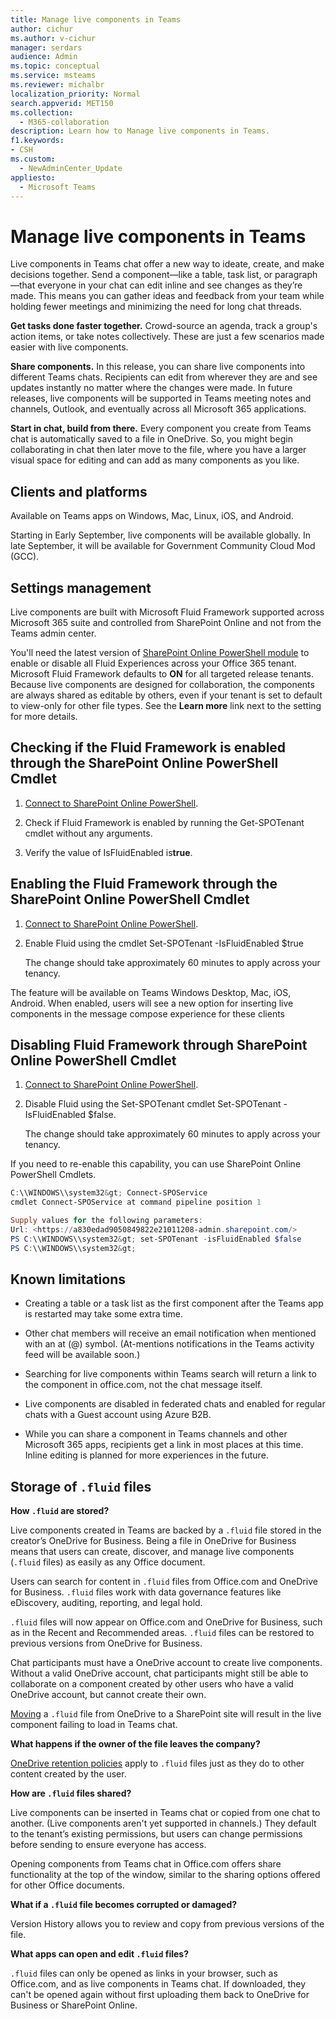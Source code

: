 ```yaml
---
title: Manage live components in Teams
author: cichur
ms.author: v-cichur
manager: serdars
audience: Admin
ms.topic: conceptual
ms.service: msteams
ms.reviewer: michalbr
localization_priority: Normal
search.appverid: MET150
ms.collection: 
  - M365-collaboration
description: Learn how to Manage live components in Teams.
f1.keywords:
- CSH
ms.custom: 
  - NewAdminCenter_Update
appliesto: 
  - Microsoft Teams
---
```


# Manage live components in Teams

Live components in Teams chat offer a new way to ideate, create, and make decisions together. Send a component—like a table, task list, or paragraph—that everyone in your chat can edit inline and see changes as they’re made. This means you can gather ideas and feedback from your team while holding fewer meetings and minimizing the need for long chat threads.

**Get tasks done faster together.** Crowd-source an agenda, track a group's action items, or take notes collectively. These are just a few scenarios made easier with live components.

**Share components.** In this release, you can share live components into different Teams chats. Recipients can edit from wherever they are and see updates instantly no matter where the changes were made. In future releases, live components will be supported in Teams meeting notes and channels, Outlook, and eventually across all Microsoft 365 applications.

**Start in chat, build from there.** Every component you create from Teams chat is automatically saved to a file in OneDrive. So, you might begin collaborating in chat then later move to the file, where you have a larger visual space for editing and can add as many components as you like.

## Clients and platforms

Available on Teams apps on Windows, Mac, Linux, iOS, and Android.

Starting in Early September, live components will be available globally. In late September, it will be available for Government Community Cloud Mod (GCC).

## Settings management

Live components are built with Microsoft Fluid Framework supported across Microsoft 365 suite and controlled from SharePoint Online and not from the Teams admin center.

You'll need the latest version of [SharePoint Online PowerShell module](/office365/enterprise/powershell/manage-sharepoint-online-with-office-365-powershell) to enable or disable all Fluid Experiences across your Office 365 tenant. Microsoft Fluid Framework defaults to **ON** for all targeted release tenants. Because live components are designed for collaboration, the components are always shared as editable by others, even if your tenant is set to default to view-only for other file types. See the **Learn more** link next to the setting for more details.

## Checking if the Fluid Framework is enabled through the SharePoint Online PowerShell Cmdlet

1. [Connect to SharePoint Online PowerShell](/powershell/sharepoint/sharepoint-online/connect-sharepoint-online?view=sharepoint-ps#to-connect-with-a-user-name-and-password). 

2. Check if Fluid Framework is enabled by running the Get-SPOTenant cmdlet without any arguments.

3. Verify the value of IsFluidEnabled is**true**.

## Enabling the Fluid Framework through the SharePoint Online PowerShell Cmdlet 

1. [Connect to SharePoint Online PowerShell](/powershell/sharepoint/sharepoint-online/connect-sharepoint-online?view=sharepoint-ps#to-connect-with-a-user-name-and-password). 

2. Enable Fluid using the cmdlet Set-SPOTenant -IsFluidEnabled $true 
   
   The change should take approximately 60 minutes to apply across your tenancy. 

The feature will be available on Teams Windows Desktop, Mac, iOS, Android. When enabled, users will see a new option for inserting live components in the message compose experience for these clients

## Disabling Fluid Framework through SharePoint Online PowerShell Cmdlet

1. [Connect to SharePoint Online PowerShell](/powershell/sharepoint/sharepoint-online/connect-sharepoint-online?view=sharepoint-ps).

2. Disable Fluid using the Set-SPOTenant cmdlet Set-SPOTenant -IsFluidEnabled $false. 

   The change should take approximately 60 minutes to apply across your tenancy. 

If you need to re-enable this capability, you can use SharePoint Online PowerShell Cmdlets.

```powershell
C:\\WINDOWS\\system32&gt; Connect-SPOService
cmdlet Connect-SPOService at command pipeline position 1

Supply values for the following parameters:
Url: <https://a830edad9050849822e21011208-admin.sharepoint.com/>
PS C:\\WINDOWS\\system32&gt; set-SPOTenant -isFluidEnabled $false
PS C:\\WINDOWS\\system32&gt;
```

## Known limitations

- Creating a table or a task list as the first component after the Teams app is restarted may take some extra time.

- Other chat members will receive an email notification when mentioned with an at (@) symbol. (At-mentions notifications in the Teams activity feed will be available soon.)

- Searching for live components within Teams search will return a link to the component in office.com, not the chat message itself.

- Live components are disabled in federated chats and enabled for regular chats with a Guest account using Azure B2B.

- While you can share a component in Teams channels and other Microsoft 365 apps, recipients get a link in most places at this time. Inline editing is planned for more experiences in the future.

## Storage of `.fluid` files

**How `.fluid` are stored?**

Live components created in Teams are backed by a `.fluid` file stored in the creator’s OneDrive for Business. Being a file in OneDrive for Business means that users can create, discover, and manage live components (`.fluid` files) as easily as any Office document.

Users can search for content in `.fluid` files from Office.com and OneDrive for Business.
`.fluid` files work with data governance features like eDiscovery, auditing, reporting, and legal hold.

`.fluid` files will now appear on Office.com and OneDrive for Business, such as in the Recent and Recommended areas.
`.fluid` files can be restored to previous versions from OneDrive for Business.

Chat participants must have a OneDrive account to create live components. Without a valid OneDrive account, chat participants might still be able to collaborate on a component created by other users who have a valid OneDrive account, but cannot create their own.

[Moving](https://support.microsoft.com/en-us/office/move-files-and-folders-between-onedrive-and-sharepoint-5916f90d-f58a-4bf9-b135-10853f516d0b) a `.fluid` file from OneDrive to a SharePoint site will result in the live component failing to load in Teams chat.

**What happens if the owner of the file leaves the company?**

[OneDrive retention policies](/microsoft-365/compliance/retention-policies-sharepoint?view=o365-worldwide#when-a-user-leaves-the-organization) apply to `.fluid` files just as they do to other content created by the user.

**How are `.fluid` files shared?**

Live components can be inserted in Teams chat or copied from one chat to another. (Live components aren't yet supported in channels.) They default to the tenant’s existing permissions, but users can change permissions before sending to ensure everyone has access.

Opening components from Teams chat in Office.com offers share functionality at the top of the window, similar to the sharing options offered for other Office documents.

**What if a `.fluid` file becomes corrupted or damaged?**

Version History allows you to review and copy from previous versions of the file.

**What apps can open and edit `.fluid` files?**

`.fluid` files can only be opened as links in your browser, such as Office.com, and as live components in Teams chat. If downloaded, they can't be opened again without first uploading them back to OneDrive for Business or SharePoint Online.
